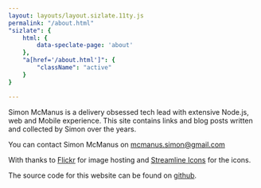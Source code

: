 ```yaml
---
layout: layouts/layout.sizlate.11ty.js
permalink: "/about.html"
"sizlate": {
    html: {
        data-speclate-page: 'about'
    },
    "a[href='/about.html']": {
        "className": "active"
    }
}

---
```

<section class="contained">

    
Simon McManus is a delivery obsessed tech lead with extensive Node.js, web and Mobile experience. This site contains links and blog posts written and collected by Simon over the years.



    
You can contact Simon McManus on <a href="mailto:mcmanus.simon@gmail.com">mcmanus.simon@gmail.com</a>


With thanks to <a href="http://flickr.com/">Flickr</a> for image hosting and <a href="https://streamlineicons.com/ux/">Streamline Icons</a> for the icons.


The source code for this website can be found on <a href="https://github.com/simonmcmanus/links">github</a>.
    
</section>

